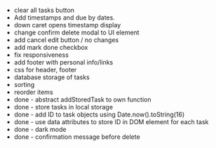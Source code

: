 - clear all tasks button
- Add timestamps and due by dates.
- down caret opens timestamp display
- change confirm delete modal to UI element
- add cancel edit button / no changes
- add mark done checkbox
- fix responsiveness
- add footer with personal info/links
- css for header, footer
- database storage of tasks
- sorting
- reorder items
- done - abstract addStoredTask to own function
- done - store tasks in local storage
- done - add ID to task objects using Date.now().toString(16)
- done - use data attributes to store ID in DOM element for each task
- done - dark mode
- done - confirmation message before delete